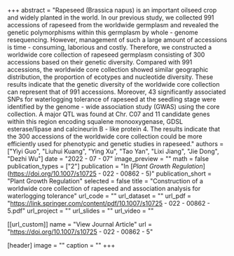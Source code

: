 +++
abstract = "Rapeseed (Brassica napus) is an important oilseed crop and widely planted in the world. In our previous study, we collected 991 accessions of rapeseed from the worldwide germplasm and revealed the genetic polymorphisms within this germplasm by whole - genome resequencing. However, management of such a large amount of accessions is time - consuming, laborious and costly. Therefore, we constructed a worldwide core collection of rapeseed germplasm consisting of 300 accessions based on their genetic diversity. Compared with 991 accessions, the worldwide core collection showed similar geographic distribution, the proportion of ecotypes and nucleotide diversity. These results indicate that the genetic diversity of the worldwide core collection can represent that of 991 accessions. Moreover, 43 significantly associated SNPs for waterlogging tolerance of rapeseed at the seedling stage were identified by the genome - wide association study (GWAS) using the core collection. A major QTL was found at Chr. C07 and 11 candidate genes within this region encoding squalene monooxygenase, GDSL esterase/lipase and calcineurin B - like protein 4. The results indicate that the 300 accessions of the worldwide core collection could be more efficiently used for phenotypic and genetic studies in rapeseed."
authors = ["Yiyi Guo", "Liuhui Kuang", "Ying Xu", "Tao Yan", "Lixi Jiang", "Jie Dong", "Dezhi Wu"]
date = "2022 - 07 - 07"
image_preview = ""
math = false
publication_types = ["2"]
publication = "In [*Plant Growth Regulation*](https://doi.org/10.1007/s10725 - 022 - 00862 - 5)"
publication_short = "Plant Growth Regulation"
selected = false
title = "Construction of a worldwide core collection of rapeseed and association analysis for waterlogging tolerance"
url_code = ""
url_dataset = ""
url_pdf = "https://link.springer.com/content/pdf/10.1007/s10725 - 022 - 00862 - 5.pdf"
url_project = ""
url_slides = ""
url_video = ""

[[url_custom]]
name = "View Journal Article"
url = "https://doi.org/10.1007/s10725 - 022 - 00862 - 5"

[header]
image = ""
caption = ""
+++